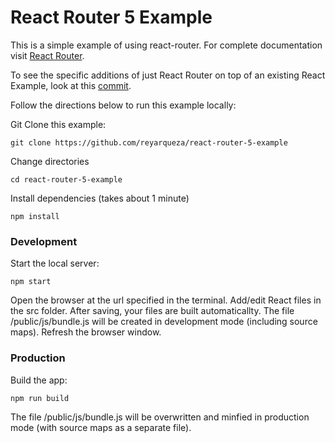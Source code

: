 # React Router 5 Example

This is a simple example of using react-router.  For complete documentation visit [React Router](https://github.com/ReactTraining/react-router).

To see the specific additions of just React Router on top of an existing React Example, look at this [commit](https://github.com/reyarqueza/react-router-5-example/commit/99551a3bdaa4ef2a1a42a4b2e427a8d23cc256ff).

Follow the directions below to run this example locally:

Git Clone this example:

```
git clone https://github.com/reyarqueza/react-router-5-example
```

Change directories

```
cd react-router-5-example
```

Install dependencies (takes about 1 minute)

```
npm install
```

### Development
Start the local server:

```
npm start
```

Open the browser at the url specified in the terminal. Add/edit React files in the src folder. After saving, your files are built automaticallty. The file /public/js/bundle.js will be created in development mode (including source maps). Refresh the browser window.

### Production
Build the app:

```
npm run build
```

The file /public/js/bundle.js will be overwritten and minfied in production mode (with  source maps as a separate file).

